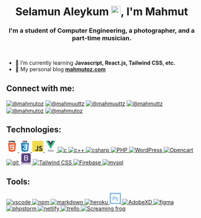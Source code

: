 <h1 align="center">Selamun Aleykum <img src="https://raw.githubusercontent.com/MartinHeinz/MartinHeinz/master/wave.gif" width="25" height="25"/>, I'm Mahmut</h1>
<h3 align="center">I'm a student of Computer Engineering, a photographer, and a part-time musician.</h3>
<br>

- 🌱 I’m currently learning **Javascript, React.js, Tailwind CSS, etc.**
- 📝 My personal blog **[mahmutoz.com](https://mahmutoz.com)**

## Connect with me:

<p align="left">
<a href="https://linkedin.com/in/mahmutoz" target="blank"><img align="center" src="https://static-exp1.licdn.com/sc/h/al2o9zrvru7aqj8e1x2rzsrca" alt="@mahmutoz" height="30" width="30" title="LinkedIn"/></a>
<a href="https://instagram.com/mahmuuttz" target="blank"><img align="center" src="https://upload.wikimedia.org/wikipedia/commons/thumb/e/e7/Instagram_logo_2016.svg/1200px-Instagram_logo_2016.svg.png" alt="@mahmuuttz" height="30" width="30" title="Instagram"/></a>
<a href="https://twitter.com/mahmuuttz" target="blank"><img align="center" src="https://abs.twimg.com/responsive-web/client-web/icon-ios.b1fc7275.png" alt="@mahmuuttz" height="30" width="30" title="Twitter"/></a>
<a href="https://codepen.io/mahmuttz/" target="blank"><img align="center" src="https://cpwebassets.codepen.io/assets/favicon/favicon-aec34940fbc1a6e787974dcd360f2c6b63348d4b1f4e06c77743096d55480f33.ico" alt="@mahmuttz" height="30" width="30" title="Codepen"/></a>
<a href="https://www.r10.net/profil/129467-mahmutoz.html" target="blank"><img align="center" src="https://cdn.r10.net/modern/img/apple-touch/apple-touch-icon-76x76.png" alt="@mahmutoz" height="30" width="30" title="R10"/></a>
<a href="https://1000kitap.com/mahmutoz" target="blank"><img align="center" src="https://1000kitap.com/tema/img/ikon/favicon.ico" alt="@mahmutoz" height="30" width="30" title="1000Kitap"/></a>
</p>

## Technologies:

<p align="left"> 
<a href="https://www.w3.org/html/" target="_blank"> <img src="https://raw.githubusercontent.com/devicons/devicon/master/icons/html5/html5-original-wordmark.svg" alt="html5" width="30" height="30" title="HTML 5"/> </a>
<a href="https://www.w3schools.com/css/" target="_blank"> <img src="https://raw.githubusercontent.com/devicons/devicon/master/icons/css3/css3-original-wordmark.svg" alt="css3" width="30" height="30" title="CSS 3"/> </a>  
<a href="https://developer.mozilla.org/en-US/docs/Web/JavaScript" target="_blank"> <img src="https://raw.githubusercontent.com/devicons/devicon/master/icons/javascript/javascript-original.svg" alt="javascript" width="30" height="30" title="Javascript"/> </a> 
<a href="https://vuejs.org/" target="_blank"> <img src="https://raw.githubusercontent.com/devicons/devicon/master/icons/vuejs/vuejs-original-wordmark.svg" alt="vuejs" width="30" height="30" title="Vue.js"/> </a> 
<a href="https://en.wikipedia.org/wiki/C_(programming_language)" target="_blank"> <img src="https://upload.wikimedia.org/wikipedia/commons/thumb/1/18/C_Programming_Language.svg/1200px-C_Programming_Language.svg.png" alt="c" width="27" height="30" title="C"/> </a>
<a href="https://www.w3schools.com/CPP/" target="_blank"> <img src="https://upload.wikimedia.org/wikipedia/commons/thumb/1/18/ISO_C%2B%2B_Logo.svg/1200px-ISO_C%2B%2B_Logo.svg.png" alt="c++" width="27" height="30" title="C++"/> </a>
<a href="https://docs.microsoft.com/en-us/dotnet/csharp/" target="_blank"> <img src="https://seeklogo.com/images/C/c-sharp-c-logo-02F17714BA-seeklogo.com.png" alt="csharp" width="27" height="30" title="C#"/> </a>
<a href="https://www.php.net/" target="_blank"> <img src="https://upload.wikimedia.org/wikipedia/commons/thumb/2/27/PHP-logo.svg/1200px-PHP-logo.svg.png" alt="PHP" width="35" height="25" title="PHP"/> </a>
<a href="https://wordpress.org/" target="_blank"> <img src="https://s.w.org/favicon.ico?2" alt="WordPress" width="30" height="30" title="WordPress"/> </a>
<a href="https://www.opencart.com/" target="_blank"> <img src="https://pbs.twimg.com/profile_images/565547080806981632/Z2X4a21N_400x400.jpeg" alt="Opencart" width="25" height="25" title="Opencart"/> </a>
<a href="https://git-scm.com/" target="_blank"> <img src="https://www.vectorlogo.zone/logos/git-scm/git-scm-icon.svg" alt="git" width="30" height="30" title="GIT"/> </a>
<a href="https://getbootstrap.com" target="_blank"> <img src="https://raw.githubusercontent.com/devicons/devicon/master/icons/bootstrap/bootstrap-plain-wordmark.svg" alt="bootstrap" width="30" height="30" title="Bootstrap"/> </a>
<a href="https://tailwindcss.com/" target="_blank"> <img src="https://tailwindcss.com/favicon-32x32.png" alt="Tailwind CSS" width="30" height="30" title="Tailwind CSS"/> </a>
<a href="https://firebase.google.com/" target="_blank"> <img src="https://www.gstatic.com/devrel-devsite/prod/v0492b3db79b8927fe2347ea2dc87c471b22f173331622ffd10334837d43ea37f/firebase/images/favicon.png" alt="Firebase" width="30" height="30" title="Firebase"/> </a>
<a href="https://www.mysql.com/" target="_blank"> <img src="https://labs.mysql.com/common/logos/mysql-logo.svg?v2" alt="mysql" width="40" height="30" title="Mysql"/> </a>
</p>

## Tools:

<a href="https://code.visualstudio.com/" target="_blank"> <img src="https://upload.wikimedia.org/wikipedia/commons/thumb/9/9a/Visual_Studio_Code_1.35_icon.svg/1024px-Visual_Studio_Code_1.35_icon.svg.png" alt="vscode" width="30" height="30" title="Vs Code"/> </a>
<a href="https://www.npmjs.com/" target="_blank"> <img src="https://static.npmjs.com/5f6e93af5bf0f5dcdd1eecdac99f51ee.png" alt="npm" width="25" height="25" title="Npm"/> </a>
<a href="https://en.wikipedia.org/wiki/Markdown" target="_blank"> <img src="https://upload.wikimedia.org/wikipedia/commons/thumb/4/48/Markdown-mark.svg/175px-Markdown-mark.svg.png" alt="markdown" width="35" height="25" title="Markdown"/> </a>
<a href="https://sass-lang.com/" target="_blank"> <img src="https://sass-lang.com/assets/img/logos/logo-b6e1ef6e.svg" alt="heroku" width="30" height="30" title="Sass"/> </a>
<a href="https://www.photoshop.com/" target="_blank"> <img src="https://raw.githubusercontent.com/devicons/devicon/master/icons/photoshop/photoshop-line.svg" alt="photoshop" width="30" height="30" title="Photoshop"/> </a>
<a href="https://www.figma.com/" target="_blank"> <img src="https://upload.wikimedia.org/wikipedia/commons/thumb/c/c2/Adobe_XD_CC_icon.svg/2101px-Adobe_XD_CC_icon.svg.png" alt="AdobeXD" width="30" height="30" title="Adobe XD"/> </a>
<a href="https://www.adobe.com/products/xd.html" target="_blank"> <img src="https://static.figma.com/app/icon/1/favicon.png" alt="figma" width="30" height="30" title="Figma"/> </a>
<a href="https://www.jetbrains.com/phpstorm/" target="_blank"> <img src="https://resources.jetbrains.com/storage/products/phpstorm/img/meta/phpstorm_logo_300x300.png" alt="phpstorm" width="30" height="30" title="Phpstorm"/> </a>
<a href="https://www.netlify.com/" target="_blank"> <img src="https://www.netlify.com/img/press/logos/logomark.png" alt="netlify" width="30" height="30" title="Netlify"/> </a>
<a href="https://trello.com/en" target="_blank"> <img src="https://cdn.iconscout.com/icon/free/png-512/trello-6-569395.png" alt="trello" width="30" height="30" title="Trello"/> </a>
<a href="https://www.screamingfrog.co.uk/seo-spider/" target="_blank"> <img src="https://www.screamingfrog.co.uk/wp-content/themes/screamingfrog/public/images/favicon.ico" alt="Screaming frog" width="30" height="30" title="Screaming frog"/> </a>

</p>
